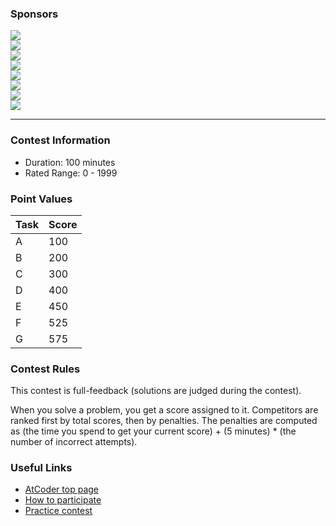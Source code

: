 
<div>

<span>

<span>

### **Sponsors**

<style>
.sponsor-col {
        display: flex;
        justify-content: center;
        padding: 0;
        margin: 0;
    }
    .sponsor-box {
        width: 420px;
        height: 170px;
        display: flex;
        justify-content: center;
        align-items: center;
        line-height: 0;
    }
    .sponsor-box img {
        max-height: 150px;
        max-width: 100%;
        height: auto;
        width: auto;
        display: block;
        margin: 0;
        padding: 0;
        border: 0;
    }

</style>

<div>

<div>

<div>

<div>
<a href="https://www.fixstars.com/ja">
<img src="https://img.atcoder.jp/abc410/fixtars420x150.png">

</img>
</a>
</div>

</div>

<div>

<div>
<a href="https://www.forcia.com/jobs/">
<img src="https://img.atcoder.jp/abc410/forcia420x150.png">

</img>
</a>
</div>

</div>

<div>

<div>
<a href="https://www.future.co.jp/recruit/?utm_source=atcoder&utm_medium=referral&utm_id=codequeen&utm_content=sponsorlogo">
<img src="https://img.atcoder.jp/abc410/future420x150.png">

</img>
</a>
</div>

</div>

<div>

<div>
<a href="https://www.algo-artis.com/">
<img src="https://img.atcoder.jp/abc410/algoartis420x150.png">

</img>
</a>
</div>

</div>

<div>

<div>
<a href="https://www.estie.jp/">
<img src="https://img.atcoder.jp/abc410/estie420x150.png">

</img>
</a>
</div>

</div>

<div>

<div>
<a href="https://corp.freee.co.jp/">
<img src="https://img.atcoder.jp/abc308/freee-420x150.png">

</img>
</a>
</div>

</div>

<div>

<div>
<a href="https://recruit.moneyforward.com/students">
<img src="https://img.atcoder.jp/abc410/MoneyForward.png">

</img>
</a>
</div>

</div>

<div>

<div>
<a href="https://gridpredict.jp/">
<img src="https://img.atcoder.jp/abc410/GRID_logo.png">

</img>
</a>
</div>

</div>

</div>

</div>

---

### **Contest Information**

<ul>

<li>
Duration: 100 minutes
</li>

<li>
Rated Range: 0 - 
<span>
1999
</span>

</li>

</ul>

### **Point Values**

<div>

<div>

<table>

<thead>

<tr>

<th>
Task
</th>

<th>
Score
</th>

</tr>

</thead>

<tbody>

<tr>

<td>
A
</td>

<td>
100
</td>

</tr>

<tr>

<td>
B
</td>

<td>
200
</td>

</tr>

<tr>

<td>
C
</td>

<td>
300
</td>

</tr>

<tr>

<td>
D
</td>

<td>
400
</td>

</tr>

<tr>

<td>
E
</td>

<td>
450
</td>

</tr>

<tr>

<td>
F
</td>

<td>
525
</td>

</tr>

<tr>

<td>
G
</td>

<td>
575
</td>

</tr>

</tbody>

</table>

</div>

</div>

### **Contest Rules**
This contest is full-feedback (solutions are judged during the contest). 

When
            you solve a problem, you get a score assigned to it. Competitors are ranked first by total scores, then by
            penalties. The penalties are computed as (the time you spend to get your current score) + (5 minutes) * (the
            number of incorrect attempts). 


### **Useful Links**

<ul>

<li>
<a href="https://atcoder.jp/">AtCoder top page</a>
</li>

<li>
<a href="https://atcoder.jp/post/2">How to participate</a>
</li>

<li>
<a href="https://atcoder.jp/contests/practice">Practice contest</a>
</li>

</ul>

</span>

</span>

</div>
